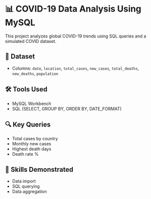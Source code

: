 # 📊 COVID-19 Data Analysis Using MySQL

This project analyzes global COVID-19 trends using SQL queries and a simulated COVID dataset.

## 📁 Dataset
- Columns: `date`, `location`, `total_cases`, `new_cases`, `total_deaths`, `new_deaths`, `population`

## 🛠 Tools Used
- MySQL Workbench
- SQL (SELECT, GROUP BY, ORDER BY, DATE_FORMAT)

## 🔍 Key Queries
- Total cases by country
- Monthly new cases
- Highest death days
- Death rate %

## 🧠 Skills Demonstrated
- Data import
- SQL querying
- Data aggregation
